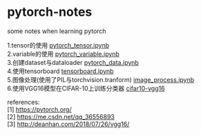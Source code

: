 # pytorch-notes
some notes when learning pytorch

1.tensor的使用 [pytorch_tensor.ipynb](https://github.com/liziyan1997/pytorch-notes/blob/master/pytorch_tensor.ipynb)<br>
2.variable的使用 [pytorch_variable.ipynb](https://github.com/liziyan1997/pytorch-notes/blob/master/pytorch_variable.ipynb)<br>
3.创建dataset与dataloader  [pytorch_data.ipynb](https://github.com/liziyan1997/pytorch-notes/blob/master/pytorch_data.ipynb) <br>
4.使用tensorboard [tensorboard.ipynb](https://github.com/liziyan1997/pytorch-notes/blob/master/tensorboard.ipynb) <br>
5.图像处理(使用了PIL与torchvision.tranform) [image_process.ipynb](https://github.com/liziyan1997/pytorch-notes/blob/master/image_process.ipynb) <br>
6.使用VGG16模型在CIFAR-10上训练分类器 [cifar10-vgg16](https://github.com/liziyan1997/pytorch-notes/tree/master/cifar10-vgg16)<br>

references: <br>
[1] https://pytorch.org/   
[2] https://me.csdn.net/qq_36556893 <br>
[3] http://deanhan.com/2018/07/26/vgg16/ <br>
    
